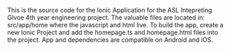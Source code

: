 This is the source code for the Ionic Application for the ASL Intepreting Glvoe 4th year engineering project. 
The valuable files are located in: src/app/home where the javascript and html live. 
To build the app, create a new Ionic Project and add the homepage.ts and homepage.html files into the project.
App and dependencies are compatible on Android and iOS. 
